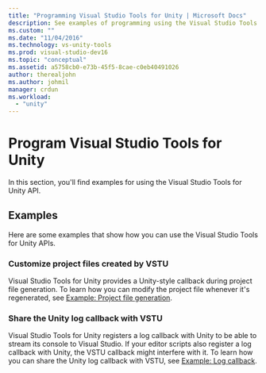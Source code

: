 ```yaml
---
title: "Programming Visual Studio Tools for Unity | Microsoft Docs"
description: See examples of programming using the Visual Studio Tools for Unity (VSTU) API. Customize project files created by VSTU. Share the Unity log callback with VSTU.
ms.custom: ""
ms.date: "11/04/2016"
ms.technology: vs-unity-tools
ms.prod: visual-studio-dev16
ms.topic: "conceptual"
ms.assetid: a5758cb0-e73b-45f5-8cae-c0eb40491026
author: therealjohn
ms.author: johmil
manager: crdun
ms.workload:
  - "unity"
---
```

# Program Visual Studio Tools for Unity
In this section, you'll find examples for using the Visual Studio Tools for Unity API.

## Examples
 Here are some examples that show how you can use the Visual Studio Tools for Unity APIs.

### Customize project files created by VSTU
 Visual Studio Tools for Unity provides a Unity-style callback during project file generation. To learn how you can modify the project file whenever it's regenerated, see [Example: Project file generation](./customize-project-files-created-by-vstu.md).

### Share the Unity log callback with VSTU
 Visual Studio Tools for Unity registers a log callback with Unity to be able to stream its console to Visual Studio. If your editor scripts also register a log callback with Unity, the VSTU callback might interfere with it. To learn how you can share the Unity log callback with VSTU, see [Example: Log callback](./share-the-unity-log-callback-with-vstu.md).
